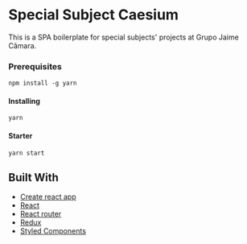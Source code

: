 # Special Subject Caesium

This is a SPA boilerplate for special subjects' projects at Grupo Jaime Câmara.

### Prerequisites

``` 
npm install -g yarn

```

#### Installing

``` 
yarn 

```

#### Starter

``` 
yarn start
```

## Built With 

- [Create react app](https://github.com/facebookincubator/create-react-app)
- [React](https://facebook.github.io/react/)
- [React router](https://reacttraining.com/react-router/)
- [Redux](http://redux.js.org/)
- [Styled Components](https://www.styled-components.com)
